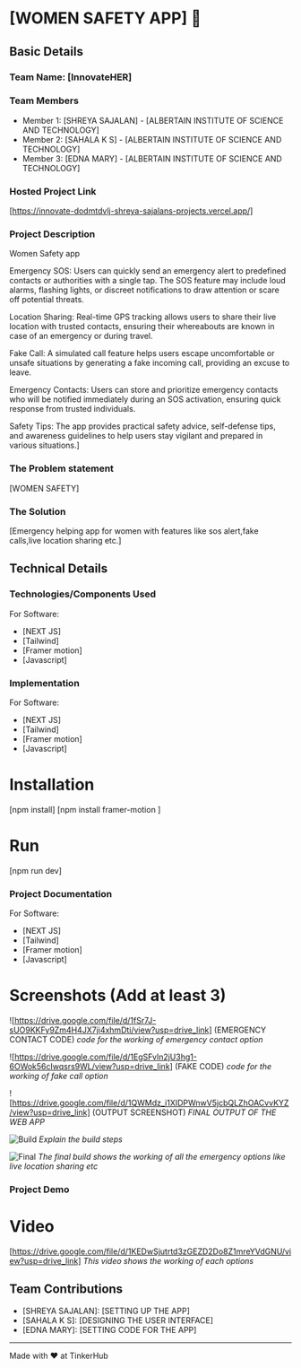# [WOMEN SAFETY APP] 🎯


## Basic Details
### Team Name: [InnovateHER]


### Team Members
- Member 1: [SHREYA SAJALAN] - [ALBERTAIN INSTITUTE OF SCIENCE AND TECHNOLOGY]
- Member 2: [SAHALA K S] - [ALBERTAIN INSTITUTE OF SCIENCE AND TECHNOLOGY]
- Member 3: [EDNA MARY] - [ALBERTAIN INSTITUTE OF SCIENCE AND TECHNOLOGY]

### Hosted Project Link
[https://innovate-dodmtdvlj-shreya-sajalans-projects.vercel.app/]

### Project Description
Women Safety app 

Emergency SOS:
Users can quickly send an emergency alert to predefined contacts or authorities with a single tap. The SOS feature may include loud alarms, flashing lights, or discreet notifications to draw attention or scare off potential threats.

Location Sharing:
Real-time GPS tracking allows users to share their live location with trusted contacts, ensuring their whereabouts are known in case of an emergency or during travel.

Fake Call:
A simulated call feature helps users escape uncomfortable or unsafe situations by generating a fake incoming call, providing an excuse to leave.

Emergency Contacts:
Users can store and prioritize emergency contacts who will be notified immediately during an SOS activation, ensuring quick response from trusted individuals.

Safety Tips:
The app provides practical safety advice, self-defense tips, and awareness guidelines to help users stay vigilant and prepared in various situations.]

### The Problem statement
[WOMEN SAFETY]

### The Solution
[Emergency helping app for women with features like sos alert,fake calls,live location sharing etc.]

## Technical Details
### Technologies/Components Used
For Software:
- [NEXT JS]
- [Tailwind]
- [Framer motion]
- [Javascript]

### Implementation
For Software:
- [NEXT JS]
- [Tailwind]
- [Framer motion]
- [Javascript]

# Installation

[npm install]
[npm install framer-motion ]

# Run
[npm run dev]

### Project Documentation
For Software:
- [NEXT JS]
- [Tailwind]
- [Framer motion]
- [Javascript]


# Screenshots (Add at least 3)
![https://drive.google.com/file/d/1fSr7J-sUO9KKFy9Zm4H4JX7ji4xhmDti/view?usp=drive_link]
(EMERGENCY CONTACT CODE)
*code for the working of emergency contact option*

![https://drive.google.com/file/d/1EgSFvln2jU3hg1-6OWok56cIwqsrs9WL/view?usp=drive_link]
(FAKE CODE)
*code for the working of fake call option*

![https://drive.google.com/file/d/1QWMdz_i1XIDPWnwV5jcbQLZhOACvvKYZ/view?usp=drive_link]
(OUTPUT SCREENSHOT)
*FINAL OUTPUT OF THE WEB APP*


![Build](https://drive.google.com/file/d/1fSr7J-sUO9KKFy9Zm4H4JX7ji4xhmDti/view?usp=drive_link)
*Explain the build steps*

![Final](https://drive.google.com/file/d/1QWMdz_i1XIDPWnwV5jcbQLZhOACvvKYZ/view?usp=drive_link)
*The final build shows the working of all the emergency options like live location sharing etc*

### Project Demo
# Video
[https://drive.google.com/file/d/1KEDwSjutrtd3zGEZD2Do8Z1mreYVdGNU/view?usp=drive_link]
*This video shows the working of each options*


## Team Contributions
- [SHREYA SAJALAN]: [SETTING UP THE APP]
- [SAHALA K S]: [DESIGNING THE USER INTERFACE]
- [EDNA MARY]: [SETTING CODE FOR THE APP]

---
Made with ❤️ at TinkerHub
